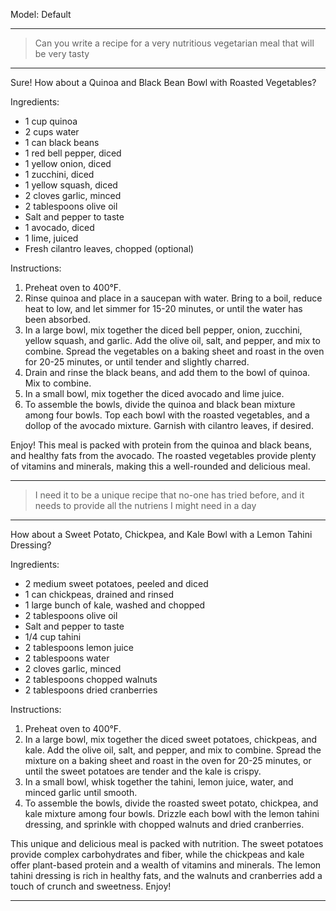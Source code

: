 Model: Default

---

> Can you write a recipe for a very nutritious vegetarian meal that will be very tasty

---

Sure! How about a Quinoa and Black Bean Bowl with Roasted Vegetables?

Ingredients:

*   1 cup quinoa
*   2 cups water
*   1 can black beans
*   1 red bell pepper, diced
*   1 yellow onion, diced
*   1 zucchini, diced
*   1 yellow squash, diced
*   2 cloves garlic, minced
*   2 tablespoons olive oil
*   Salt and pepper to taste
*   1 avocado, diced
*   1 lime, juiced
*   Fresh cilantro leaves, chopped (optional)

Instructions:

1.  Preheat oven to 400°F.
2.  Rinse quinoa and place in a saucepan with water. Bring to a boil, reduce heat to low, and let simmer for 15-20 minutes, or until the water has been absorbed.
3.  In a large bowl, mix together the diced bell pepper, onion, zucchini, yellow squash, and garlic. Add the olive oil, salt, and pepper, and mix to combine. Spread the vegetables on a baking sheet and roast in the oven for 20-25 minutes, or until tender and slightly charred.
4.  Drain and rinse the black beans, and add them to the bowl of quinoa. Mix to combine.
5.  In a small bowl, mix together the diced avocado and lime juice.
6.  To assemble the bowls, divide the quinoa and black bean mixture among four bowls. Top each bowl with the roasted vegetables, and a dollop of the avocado mixture. Garnish with cilantro leaves, if desired.

Enjoy! This meal is packed with protein from the quinoa and black beans, and healthy fats from the avocado. The roasted vegetables provide plenty of vitamins and minerals, making this a well-rounded and delicious meal.

---

> I need it to be a unique recipe that no-one has tried before, and it needs to provide all the nutriens I might need in a day

---

How about a Sweet Potato, Chickpea, and Kale Bowl with a Lemon Tahini Dressing?

Ingredients:

*   2 medium sweet potatoes, peeled and diced
*   1 can chickpeas, drained and rinsed
*   1 large bunch of kale, washed and chopped
*   2 tablespoons olive oil
*   Salt and pepper to taste
*   1/4 cup tahini
*   2 tablespoons lemon juice
*   2 tablespoons water
*   2 cloves garlic, minced
*   2 tablespoons chopped walnuts
*   2 tablespoons dried cranberries

Instructions:

1.  Preheat oven to 400°F.
2.  In a large bowl, mix together the diced sweet potatoes, chickpeas, and kale. Add the olive oil, salt, and pepper, and mix to combine. Spread the mixture on a baking sheet and roast in the oven for 20-25 minutes, or until the sweet potatoes are tender and the kale is crispy.
3.  In a small bowl, whisk together the tahini, lemon juice, water, and minced garlic until smooth.
4.  To assemble the bowls, divide the roasted sweet potato, chickpea, and kale mixture among four bowls. Drizzle each bowl with the lemon tahini dressing, and sprinkle with chopped walnuts and dried cranberries.

This unique and delicious meal is packed with nutrition. The sweet potatoes provide complex carbohydrates and fiber, while the chickpeas and kale offer plant-based protein and a wealth of vitamins and minerals. The lemon tahini dressing is rich in healthy fats, and the walnuts and cranberries add a touch of crunch and sweetness. Enjoy!

---
